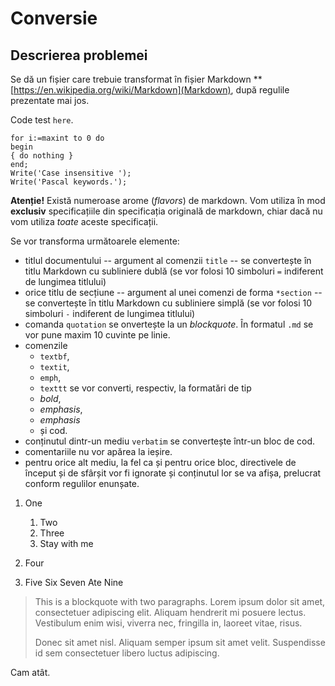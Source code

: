   


Conversie
===========
 


Descrierea problemei
-----------


Se dă un fișier  care trebuie transformat în fișier Markdown **[https://en.wikipedia.org/wiki/Markdown](Markdown), după regulile prezentate mai jos.

Code test `here`.

    for i:=maxint to 0 do
    begin
    { do nothing }
    end;
    Write('Case insensitive ');
    Write('Pascal keywords.');


**Atenție!** Există numeroase arome (_flavors_) de markdown. Vom utiliza în mod **exclusiv** specificațiile din specificația originală de markdown, chiar dacă nu vom utiliza _toate_ aceste specificații.

Se vor transforma următoarele elemente:
   - titlul documentului -- argument al comenzii `title` -- se convertește în titlu Markdown cu subliniere dublă (se vor folosi 10 simboluri `=` indiferent de lungimea titlului) 
   - orice titlu de secțiune -- argument al unei comenzi de forma `*section` -- se convertește în titlu Markdown cu subliniere simplă (se vor folosi 10 simboluri `-` indiferent de lungimea titlului) 
   - comanda `quotation` se onvertește la un _blockquote_. În formatul `.md` se vor pune maxim 10 cuvinte pe linie. 
   - comenzile
      - `textbf`, 
      - `textit`, 
      - `emph`, 
      - `texttt` 
se vor converti, respectiv, la formatări de tip
      - _bold_, 
      - _emphasis_, 
      - _emphasis_ 
      - și cod. 
   - conținutul dintr-un mediu `verbatim` se convertește într-un bloc de cod.
   - comentariile  nu vor apărea la ieșire. 
   - pentru orice alt mediu, la fel ca și pentru orice bloc, directivele de început și de sfârșit vor fi ignorate și conținutul lor se va afișa, prelucrat conform regulilor enunșate. 
 
   1. One
      1. Two 
      1. Three 
      1. Stay with me 

   1. Four 
   1. Five Six Seven Ate Nine 

> This is a blockquote with two paragraphs. Lorem ipsum dolor 
> sit amet, consectetuer adipiscing elit. Aliquam hendrerit mi posuere lectus. 
> Vestibulum enim wisi, viverra nec, fringilla in, laoreet vitae, risus.
> 
> Donec sit amet nisl. Aliquam semper ipsum sit amet velit. 
> Suspendisse id sem consectetuer libero luctus adipiscing.



Cam atât.

 

